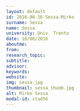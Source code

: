 ```yaml
---
layout: default 
id: 2016-08-16-Sessa-Mirko
surname: Sessa
name: Sessa
university: Univ. Trento
date: 16/08/2016
aboutme: 
from: 
research_topic: 
subtitle: 
advisor: 
keywords: 
website: 
img: sessa.jpg
thumbnail: sessa_thumb.jpg
alt: Mirko Sessa
modal-id: stud56
---
```

